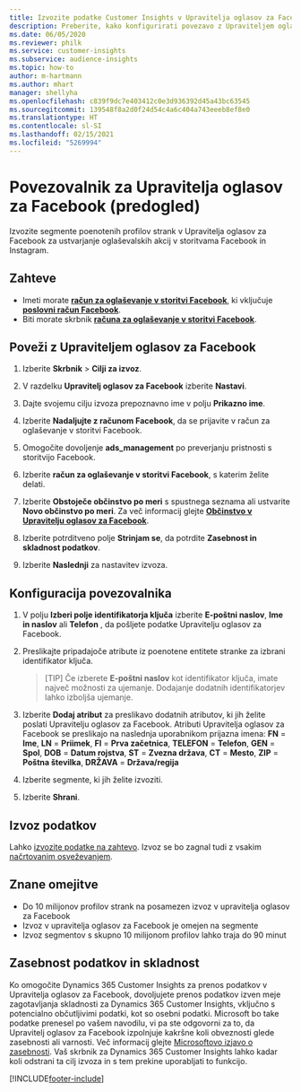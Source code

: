 ```yaml
---
title: Izvozite podatke Customer Insights v Upravitelja oglasov za Facebook
description: Preberite, kako konfigurirati povezavo z Upraviteljem oglasov za Facebook.
ms.date: 06/05/2020
ms.reviewer: philk
ms.service: customer-insights
ms.subservice: audience-insights
ms.topic: how-to
author: m-hartmann
ms.author: mhart
manager: shellyha
ms.openlocfilehash: c839f9dc7e403412c0e3d936392d45a43bc63545
ms.sourcegitcommit: 139548f8a2d0f24d54c4a6c404a743eeeb8ef8e0
ms.translationtype: HT
ms.contentlocale: sl-SI
ms.lasthandoff: 02/15/2021
ms.locfileid: "5269994"
---
```

# <a name="connector-for-facebook-ads-manager-preview"></a>Povezovalnik za Upravitelja oglasov za Facebook (predogled)

Izvozite segmente poenotenih profilov strank v Upravitelja oglasov za Facebook za ustvarjanje oglaševalskih akcij v storitvama Facebook in Instagram.

## <a name="prerequisites"></a>Zahteve

- Imeti morate [**račun za oglaševanje v storitvi Facebook**](https://www.facebook.com/business/learn/lessons/step-by-step-ads-manager-account), ki vključuje [**poslovni račun Facebook**](https://business.facebook.com/).
- Biti morate skrbnik [**računa za oglaševanje v storitvi Facebook**](https://www.facebook.com/business/learn/lessons/step-by-step-ads-manager-account).

## <a name="connect-to-facebook-ads-manager"></a>Poveži z Upraviteljem oglasov za Facebook

1. Izberite **Skrbnik** > **Cilji za izvoz**.

1. V razdelku **Upravitelj oglasov za Facebook** izberite **Nastavi**.

1. Dajte svojemu cilju izvoza prepoznavno ime v polju **Prikazno ime**.

1. Izberite **Nadaljujte z računom Facebook**, da se prijavite v račun za oglaševanje v storitvi Facebook.

1. Omogočite dovoljenje **ads_management** po preverjanju pristnosti s storitvijo Facebook.

1. Izberite **račun za oglaševanje v storitvi Facebook**, s katerim želite delati.

1. Izberite **Obstoječe občinstvo po meri** s spustnega seznama ali ustvarite **Novo občinstvo po meri**. Za več informacij glejte [**Občinstvo v Upravitelju oglasov za Facebook**](https://www.facebook.com/business/help/744354708981227?id=2469097953376494).

1. Izberite potrditveno polje **Strinjam se**, da potrdite **Zasebnost in skladnost podatkov**.

1. Izberite **Naslednji** za nastavitev izvoza.

## <a name="configure-the-connector"></a>Konfiguracija povezovalnika

1. V polju **Izberi polje identifikatorja ključa** izberite **E-poštni naslov**, **Ime in naslov** ali **Telefon** , da pošljete podatke Upravitelju oglasov za Facebook.

1. Preslikajte pripadajoče atribute iz poenotene entitete stranke za izbrani identifikator ključa.
   > [TIP] Če izberete **E-poštni naslov** kot identifikator ključa, imate največ možnosti za ujemanje. Dodajanje dodatnih identifikatorjev lahko izboljša ujemanje.

1. Izberite **Dodaj atribut** za preslikavo dodatnih atributov, ki jih želite poslati Upravitelju oglasov za Facebook. Atributi Upravitelja oglasov za Facebook se preslikajo na naslednja uporabnikom prijazna imena: **FN** = **Ime**, **LN** = **Priimek**, **FI** = **Prva začetnica**, **TELEFON** = **Telefon**, **GEN** = **Spol**, **DOB** = **Datum rojstva**, **ST** = **Zvezna država**, **CT** = **Mesto**, **ZIP** = **Poštna številka**, **DRŽAVA** = **Država/regija**

1. Izberite segmente, ki jih želite izvoziti.

1. Izberite **Shrani**.

## <a name="export-the-data"></a>Izvoz podatkov

Lahko [izvozite podatke na zahtevo](export-destinations.md). Izvoz se bo zagnal tudi z vsakim [načrtovanim osveževanjem](system.md#schedule-tab).

## <a name="known-limitations"></a>Znane omejitve

- Do 10 milijonov profilov strank na posamezen izvoz v upravitelja oglasov za Facebook 
- Izvoz v upravitelja oglasov za Facebook je omejen na segmente
- Izvoz segmentov s skupno 10 milijonom profilov lahko traja do 90 minut

## <a name="data-privacy-and-compliance"></a>Zasebnost podatkov in skladnost

Ko omogočite Dynamics 365 Customer Insights za prenos podatkov v Upravitelja oglasov za Facebook, dovoljujete prenos podatkov izven meje zagotavljanja skladnosti za Dynamics 365 Customer Insights, vključno s potencialno občutljivimi podatki, kot so osebni podatki. Microsoft bo take podatke prenesel po vašem navodilu, vi pa ste odgovorni za to, da Upravitelj oglasov za Facebook izpolnjuje kakršne koli obveznosti glede zasebnosti ali varnosti. Več informacij glejte [Microsoftovo izjavo o zasebnosti](https://go.microsoft.com/fwlink/?linkid=396732).
Vaš skrbnik za Dynamics 365 Customer Insights lahko kadar koli odstrani ta cilj izvoza in s tem prekine uporabljati to funkcijo.


[!INCLUDE[footer-include](../includes/footer-banner.md)]